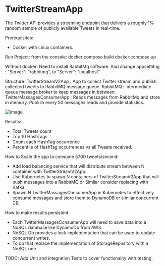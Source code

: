 # TwitterStreamApp
The Twitter API provides a streaming endpoint that delivers a roughly 1% random sample of publicly available Tweets in real-time.

Prerequisites:
- Docker with Linux containers.

Run Project: from the console:
docker compose build
docker compose up

Without docker: 
Need to install RabbitMq software. 
And change appsettitng : 
"Server": "rabbitmq", 
to "Server": "localhost"

Structure:
TwitterStreamV2App : App to collect Twitter stream and publish collected tweets to RabbitMQ message queue.
RabbitMQ : intermediate queue message broker to keep messages in between.
TwitterMassagesConsumerApp : Reads messages from RabbitMq and store in memory. Publish every 50 messages reads and provide statistics.

![image](https://user-images.githubusercontent.com/13110596/184695736-e0b7c54b-93d7-4cad-a53d-6d6f5ee52644.png)

Results:
- Total Tweets count
- Top 10 HashTags 
- Count each HashTag occurrence
- Percentile of HashTag occurrences vs all Tweets received.

How to Scale the app to consume 5700 tweets/second:
- Add load balancing service that will distribute stream between N container with TwitterStreamV2App.
- Use Kubernetes to spawn N containers of TwitterStreamV2App that will push messages into a RabbitMQ or Similar consider replacing with Kafka.
- Spawn N TwitterMassagesConsumerApp in Kubernetes to effectively consume messages and store them to DynamoDB or similar concurrent DB.  

How to make results persistent:
- Each TwitterMassagesConsumerApp will need to save data into a NoSQL database like DynamoDb from AWS.
- NoSQL Db provides a lock implementation that can be used to update concurrent writes. 
- To do that replace the implementation of StorageRepository with a NoSQL one. 

TODO: Add Unit and integration Tests to cover functionality with testing. 
